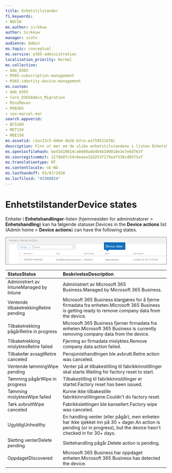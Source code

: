 ```yaml
---
title: Enhetstilstander
f1.keywords:
- NOCSH
ms.author: sirkkuw
author: Sirkkuw
manager: scotv
audience: Admin
ms.topic: conceptual
ms.service: o365-administration
localization_priority: Normal
ms.collection:
- Adm_O365
- M365-subscription-management
- M365-identity-device-management
ms.custom:
- Adm_O365
- Core_O365Admin_Migration
- MiniMaven
- MSB365
- seo-marvel-mar
search.appverid:
- BCS160
- MET150
- MOE150
ms.assetid: c3ac23c5-d4b4-4b1b-b7ce-ea759521bf8c
description: Finn ut mer om de ulike enhetstilstandene i listen Enhetshandlinger i Administrator-hjemmet i Microsoft 365 Business.
ms.openlocfilehash: bed1610814ca0d60adb4b4b3d0018e3e7e6d763f
ms.sourcegitcommit: 217de0fc54cbeaea32d253f175eaf338cd85f5af
ms.translationtype: MT
ms.contentlocale: nb-NO
ms.lasthandoff: 03/07/2020
ms.locfileid: "42560824"
---
```

# <a name="device-states"></a><span data-ttu-id="4436f-103">Enhetstilstander</span><span class="sxs-lookup"><span data-stu-id="4436f-103">Device states</span></span>

<span data-ttu-id="4436f-104">Enheter i **Enhetshandlinger**-listen (hjemmesiden for administratorer \> **Enhetshandling**) kan ha følgende statuser.</span><span class="sxs-lookup"><span data-stu-id="4436f-104">Devices in the **Device actions** list (Admin home \> **Device actions**) can have the following states.</span></span>
  
![In the Device actions list, you can see the Devices states.](../media/a621c47e-45d9-4e1a-beb9-c03254d40c1d.png)
  
|<span data-ttu-id="4436f-106">**Status**</span><span class="sxs-lookup"><span data-stu-id="4436f-106">**Status**</span></span>|<span data-ttu-id="4436f-107">**Beskrivelse**</span><span class="sxs-lookup"><span data-stu-id="4436f-107">**Description**</span></span>|
|:-----|:-----|
|<span data-ttu-id="4436f-108">Administrert av Intune</span><span class="sxs-lookup"><span data-stu-id="4436f-108">Managed by Intune</span></span>  <br/> |<span data-ttu-id="4436f-109">Administrert av Microsoft 365 Business.</span><span class="sxs-lookup"><span data-stu-id="4436f-109">Managed by Microsoft 365 Business.</span></span>  <br/> |
|<span data-ttu-id="4436f-110">Ventende tilbaketrekking</span><span class="sxs-lookup"><span data-stu-id="4436f-110">Retire pending</span></span>  <br/> |<span data-ttu-id="4436f-111">Microsoft 365 Business klargjøres for å fjerne firmadata fra enheten.</span><span class="sxs-lookup"><span data-stu-id="4436f-111">Microsoft 365 Business is getting ready to remove company data from the device.</span></span>  <br/> |
|<span data-ttu-id="4436f-112">Tilbaketrekking pågår</span><span class="sxs-lookup"><span data-stu-id="4436f-112">Retire in progress</span></span>  <br/> |<span data-ttu-id="4436f-113">Microsoft 365 Business fjerner firmadata fra enheten.</span><span class="sxs-lookup"><span data-stu-id="4436f-113">Microsoft 365 Business is currently removing company data from the device.</span></span>  <br/> |
|<span data-ttu-id="4436f-114">Tilbaketrekking mislyktes</span><span class="sxs-lookup"><span data-stu-id="4436f-114">Retire failed</span></span>  <br/> | <span data-ttu-id="4436f-115">Fjerning av firmadata mislyktes.</span><span class="sxs-lookup"><span data-stu-id="4436f-115">Remove company data action failed.</span></span>  <br/> |
|<span data-ttu-id="4436f-116">Tilbakefør avsagt</span><span class="sxs-lookup"><span data-stu-id="4436f-116">Retire canceled</span></span>  <br/> |<span data-ttu-id="4436f-117">Pensjonisthandlingen ble avbrutt.</span><span class="sxs-lookup"><span data-stu-id="4436f-117">Retire action was canceled.</span></span>  <br/> |
|<span data-ttu-id="4436f-118">Ventende tømming</span><span class="sxs-lookup"><span data-stu-id="4436f-118">Wipe pending</span></span>  <br/> |<span data-ttu-id="4436f-119">Venter på at tilbakestilling til fabrikkinnstillinger skal starte.</span><span class="sxs-lookup"><span data-stu-id="4436f-119">Waiting for factory reset to start.</span></span>  <br/> |
|<span data-ttu-id="4436f-120">Tømming pågår</span><span class="sxs-lookup"><span data-stu-id="4436f-120">Wipe in progress</span></span>  <br/> |<span data-ttu-id="4436f-121">Tilbakestilling til fabrikkinnstillinger er startet.</span><span class="sxs-lookup"><span data-stu-id="4436f-121">Factory reset has been issued.</span></span>  <br/> |
|<span data-ttu-id="4436f-122">Tømming mislyktes</span><span class="sxs-lookup"><span data-stu-id="4436f-122">Wipe failed</span></span>  <br/> |<span data-ttu-id="4436f-123">Kunne ikke tilbakestille fabrikkinnstillingene.</span><span class="sxs-lookup"><span data-stu-id="4436f-123">Couldn't do factory reset.</span></span>  <br/> |
|<span data-ttu-id="4436f-124">Tørk avbrutt</span><span class="sxs-lookup"><span data-stu-id="4436f-124">Wipe canceled</span></span>  <br/> |<span data-ttu-id="4436f-125">Fabrikkslettingen ble kansellert.</span><span class="sxs-lookup"><span data-stu-id="4436f-125">Factory wipe was canceled.</span></span>  <br/> |
|<span data-ttu-id="4436f-126">Ugyldig</span><span class="sxs-lookup"><span data-stu-id="4436f-126">Unhealthy</span></span>  <br/> |<span data-ttu-id="4436f-127">En handling venter (eller pågår), men enheten har ikke sjekket inn på 30 + dager.</span><span class="sxs-lookup"><span data-stu-id="4436f-127">An action is pending (or in progress), but the device hasn't checked in for 30+ days.</span></span>  <br/> |
|<span data-ttu-id="4436f-128">Sletting venter</span><span class="sxs-lookup"><span data-stu-id="4436f-128">Delete pending</span></span>  <br/> |<span data-ttu-id="4436f-129">Slettehandling pågår.</span><span class="sxs-lookup"><span data-stu-id="4436f-129">Delete action is pending.</span></span>  <br/> |
|<span data-ttu-id="4436f-130">Oppdaget</span><span class="sxs-lookup"><span data-stu-id="4436f-130">Discovered</span></span>  <br/> |<span data-ttu-id="4436f-131">Microsoft 365 Business har oppdaget enheten.</span><span class="sxs-lookup"><span data-stu-id="4436f-131">Microsoft 365 Business has detected the device.</span></span>  <br/> |
   
